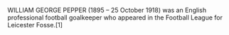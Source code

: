 WILLIAM GEORGE PEPPER (1895 – 25 October 1918) was an English professional football goalkeeper who appeared in the Football League for Leicester Fosse.[1]
